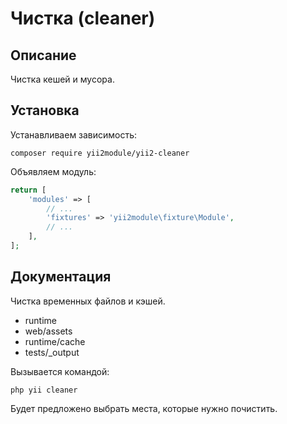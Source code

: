 Чистка (cleaner)
===

## Описание

Чистка кешей и мусора.

## Установка

Устанавливаем зависимость:

```
composer require yii2module/yii2-cleaner
```

Объявляем модуль:

```php
return [
	'modules' => [
		// ...
		'fixtures' => 'yii2module\fixture\Module',
		// ...
	],
];
```

## Документация

Чистка временных файлов и кэшей.

* runtime
* web/assets
* runtime/cache
* tests/_output

Вызывается командой:

```
php yii cleaner
```

Будет предложено выбрать места, которые нужно почистить.